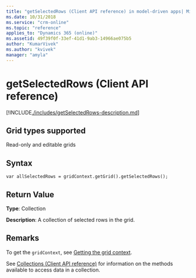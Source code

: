 ```yaml
---
title: "getSelectedRows (Client API reference) in model-driven apps| MicrosoftDocs"
ms.date: 10/31/2018
ms.service: "crm-online"
ms.topic: "reference"
applies_to: "Dynamics 365 (online)"
ms.assetid: 49f39f0f-33ef-41d1-9ab3-14966ae075b5
author: "KumarVivek"
ms.author: "kvivek"
manager: "amyla"
---
```

# getSelectedRows (Client API reference)



[!INCLUDE[./includes/getSelectedRows-description.md](./includes/getSelectedRows-description.md)]

## Grid types supported

Read-only and editable grids

## Syntax

`var allSelectedRows = gridContext.getGrid().getSelectedRows();`

## Return Value

**Type**: Collection

**Description**: A collection of selected rows in the grid.

## Remarks

To get the `gridContext`, see [Getting the grid context](../../grids.md#bkmk_gridcontext).

See [Collections (Client API reference)](../../collections.md) for information on the methods available to access data in a collection.

